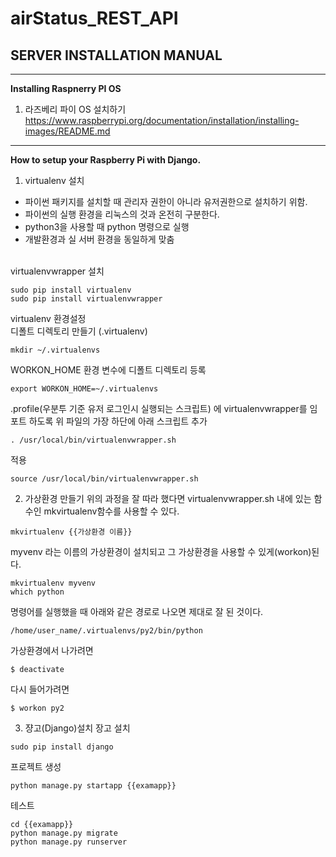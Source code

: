 airStatus_REST_API 
===================
SERVER INSTALLATION MANUAL
----------------
----------
<b> Installing Raspnerry PI OS </b>
1. 라즈베리 파이 OS 설치하기 
https://www.raspberrypi.org/documentation/installation/installing-images/README.md
--------
<b> How to setup your Raspberry Pi with Django.</b>

1. virtualenv 설치
* 파이썬 패키지를 설치할 때 관리자 권한이 아니라 유저권한으로 설치하기 위함. 
* 파이썬의 실행 환경을 리눅스의 것과 온전히 구분한다. 
* python3을 사용할 때 python 명령으로 실행
* 개발환경과 실 서버 환경을 동일하게 맞춤 
<br><br>

virtualenvwrapper 설치 
~~~
sudo pip install virtualenv
sudo pip install virtualenvwrapper
~~~
virtualenv 환경설정 <br>
디폴트 디렉토리 만들기 (.virtualenv)
~~~
mkdir ~/.virtualenvs
~~~
WORKON_HOME 환경 변수에 디폴트 디렉토리 등록 
~~~
export WORKON_HOME=~/.virtualenvs
~~~
.profile(우분투 기준 유저 로그인시 실행되는 스크립트) 에 virtualenvwrapper를 임포트 하도록 위 파일의 가장 하단에 아래 스크립트 추가 
~~~
. /usr/local/bin/virtualenvwrapper.sh
~~~
적용
~~~
source /usr/local/bin/virtualenvwrapper.sh
~~~

2. 가상환경 만들기 
위의 과정을 잘 따라 했다면 virtualenvwrapper.sh 내에 있는 함수인 mkvirtualenv함수를 사용할 수 있다. 
~~~
mkvirtualenv {{가상환경 이름}}
~~~
myvenv 라는 이름의 가상환경이 설치되고 그 가상환경을 사용할 수 있게(workon)된다. 
~~~
mkvirtualenv myvenv
which python 
~~~
명령어를 실행했을 때 아래와 같은 경로로 나오면 제대로 잘 된 것이다. 
~~~
/home/user_name/.virtualenvs/py2/bin/python
~~~
가상환경에서 나가려면
~~~
$ deactivate
~~~
다시 들어가려면
~~~
$ workon py2
~~~

3. 쟝고(Django)설치 
장고 설치 
~~~
sudo pip install django 
~~~
프로젝트 생성
~~~
python manage.py startapp {{examapp}}
~~~
테스트 
~~~
cd {{examapp}}
python manage.py migrate
python manage.py runserver
~~~





